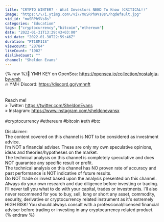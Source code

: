 ```yaml
---
title: "CRYPTO WINTER? - What Investors NEED To Know (CRITICAL!)"
image: "https:\/\/i.ytimg.com\/vi\/muSRPh9Vs8s\/hqdefault.jpg"
vid_id: "muSRPh9Vs8s"
categories: "Education"
tags: ["cryptocurrency","bitcoin","ethereum"]
date: "2022-01-31T13:29:43+03:00"
vid_date: "2022-01-30T22:59:46Z"
duration: "PT18M11S"
viewcount: "28784"
likeCount: "1902"
dislikeCount: ""
channel: "Sheldon Evans"
---
```

{% raw %}🔑 YMH KEY on OpenSea: <a rel="nofollow" target="blank" href="https://opensea.io/collection/nostalgia-by-ymh">https://opensea.io/collection/nostalgia-by-ymh</a><br />🔥 YMH Discord: <a rel="nofollow" target="blank" href="https://discord.gg/ymhnft">https://discord.gg/ymhnft</a><br /><br /><br />Reach me!<br />» Twitter: <a rel="nofollow" target="blank" href="https://twitter.com/SheldonEvans">https://twitter.com/SheldonEvans</a><br />» Instagram: <a rel="nofollow" target="blank" href="https://www.instagram.com/sheldonevansx">https://www.instagram.com/sheldonevansx</a><br /><br />#cryptocurrency #ethereum #bitcoin #eth #btc<br /><br />Disclaimer: <br />The content covered on this channel is NOT to be considered as investment advice. <br />I’m NOT a financial adviser. These are only my own speculative opinions, ideas and theories/hypotheses on the market. <br />The technical analysis on this channel is completely speculative and does NOT guarantee any specific result or profit. <br />The technical analysis on this channel has NO proven rate of accuracy and past performance is NOT indicative of future results. <br />Do NOT trade or invest based upon the analysis presented on this channel. Always do your own research and due diligence before investing or trading. I’ll never tell you what to do with your capital, trades or investments. I’ll also never recommend for you to buy, sell, long or short any asset, commodity, security, derivative or cryptocurrency related instrument as it's extremely HIGH RISK! You should always consult with a professional/licensed financial adviser before trading or investing in any cryptocurrency related product.{% endraw %}
